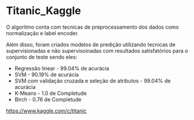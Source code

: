 # Titanic_Kaggle

O algoritmo conta com tecnicas de preprocessamento dos dados como normalização e label encoder.

Além disso, foram criados modelos de predição utilizando tecnicas de supervisionadas e não supervisoinadas com resultados satisfatórios para o conjunto de teste sendo eles:

* Regressão linear - 99.04% de acurácia
* SVM - 90.19% de acurácia
* SVM com validação cruzada e seleção de atributos - 99.04% de acurácia
* K-Means - 1.0 de Completude
* Birch - 0.76 de Completude


https://www.kaggle.com/c/titanic
